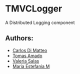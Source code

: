 # TMVCLogger
A Distributed Logging component


## Authors:

- [Carlos Di Matteo](github.com/carlosdimatteo)
- [Tomas Amado](github.com/tomasamado)
- [Valeria Salas](github.com/valeriamsalasp)
- [Maria Estefania M](github.com/mariaestefaniamm)

